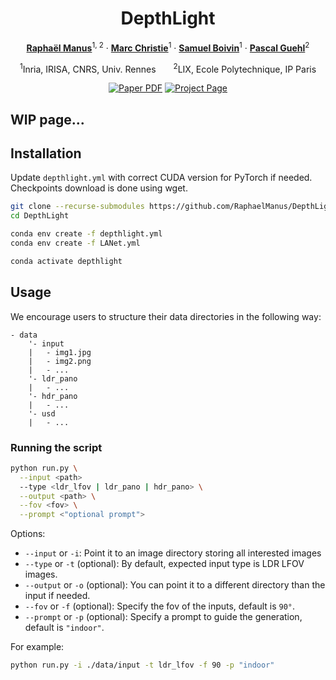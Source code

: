 <div align="center">
<h1>DepthLight</h1>

[**Raphaël Manus**](https://raphaelmanus.com)<sup>1, 2</sup> · [**Marc Christie**](https://people.irisa.fr/Marc.Christie/)<sup>1</sup> · [**Samuel Boivin**](https://www.linkedin.com/in/samuel-boivin-90951a3/)<sup>1</sup> · [**Pascal Guehl**](https://pascalguehl.jimdofree.com/)<sup>2</sup>

<sup>1</sup>Inria, IRISA, CNRS, Univ. Rennes&emsp;&emsp;<sup>2</sup>LIX, Ecole Polytechnique, IP Paris
<br>

<a href="https://arxiv.org/"><img src='https://img.shields.io/badge/arXiv-DepthLight-red' alt='Paper PDF'></a>
<a href='https://depthlight.github.io'><img src='https://img.shields.io/badge/Project_Page-DepthLight-green' alt='Project Page'></a>
</div>

## WIP page...

## Installation

Update `depthlight.yml` with correct CUDA version for PyTorch if needed.
Checkpoints download is done using wget.

```bash
git clone --recurse-submodules https://github.com/RaphaelManus/DepthLight
cd DepthLight

conda env create -f depthlight.yml
conda env create -f LANet.yml

conda activate depthlight
```

## Usage

We encourage users to structure their data directories in the following way:
```
- data
    '- input
    |   - img1.jpg
    |   - img2.png
    |   - ...
    '- ldr_pano
    |   - ...
    '- hdr_pano
    |   - ...
    '- usd
    |   - ...
```

### Running the script
```bash
python run.py \
  --input <path>
  --type <ldr_lfov | ldr_pano | hdr_pano> \
  --output <path> \
  --fov <fov> \
  --prompt <"optional prompt">
```
Options:
- `--input` or `-i`: Point it to an image directory storing all interested images
- `--type` or `-t` (optional): By default, expected input type is LDR LFOV images.
- `--output` or `-o` (optional): You can point it to a different directory than the input if needed.
- `--fov` or `-f` (optional): Specify the fov of the inputs, default is `90°`.
- `--prompt` or `-p` (optional): Specify a prompt to guide the generation, default is `"indoor"`.

For example:
```bash
python run.py -i ./data/input -t ldr_lfov -f 90 -p "indoor"
```
